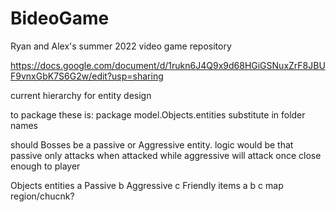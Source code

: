 # BideoGame
Ryan and Alex's summer 2022 video game repository


https://docs.google.com/document/d/1rukn6J4Q9x9d68HGiGSNuxZrF8JBUF9vnxGbK7S6G2w/edit?usp=sharing

current hierarchy for entity design

to package these is:
package model.Objects.entities
substitute in folder names

should Bosses be a passive or Aggressive entity. 
logic would be that passive only attacks when attacked while aggressive will attack once close enough to player


Objects
    entities
        a Passive
        b Aggressive
        c Friendly
    items
        a
        b
        c
map
    region/chucnk?

